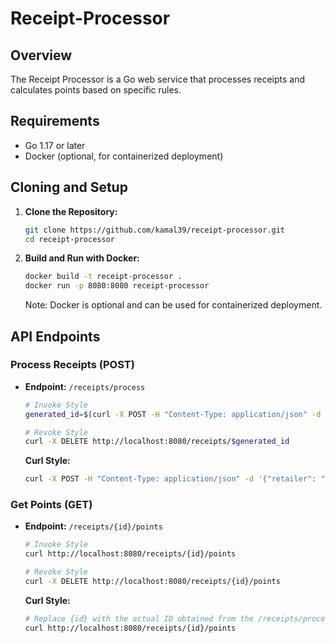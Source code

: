 # Receipt-Processor

## Overview

The Receipt Processor is a Go web service that processes receipts and calculates points based on specific rules.

## Requirements

- Go 1.17 or later
- Docker (optional, for containerized deployment)

## Cloning and Setup

1. **Clone the Repository:**

    ```bash
    git clone https://github.com/kamal39/receipt-processor.git
    cd receipt-processor
    ```

2. **Build and Run with Docker:**

    ```bash
    docker build -t receipt-processor .
    docker run -p 8080:8080 receipt-processor
    ```

    Note: Docker is optional and can be used for containerized deployment.

## API Endpoints

### Process Receipts (POST)

- **Endpoint:** `/receipts/process`

    ```bash
    # Invoke Style
    generated_id=$(curl -X POST -H "Content-Type: application/json" -d '@example/sample_receipt.json' http://localhost:8080/receipts/process | jq -r '.id')

    # Revoke Style
    curl -X DELETE http://localhost:8080/receipts/$generated_id
    ```

    **Curl Style:**
    ```bash
    curl -X POST -H "Content-Type: application/json" -d '{"retailer": "ExampleMart", "total": 50.25, "items": ["item1", "item2"], "purchaseDate": "2024-01-08T15:30:00Z"}' http://localhost:8080/receipts/process
    ```

### Get Points (GET)

- **Endpoint:** `/receipts/{id}/points`

    ```bash
    # Invoke Style
    curl http://localhost:8080/receipts/{id}/points

    # Revoke Style
    curl -X DELETE http://localhost:8080/receipts/{id}/points
    ```

    **Curl Style:**
    ```bash
    # Replace {id} with the actual ID obtained from the /receipts/process endpoint
    curl http://localhost:8080/receipts/{id}/points
    ```
